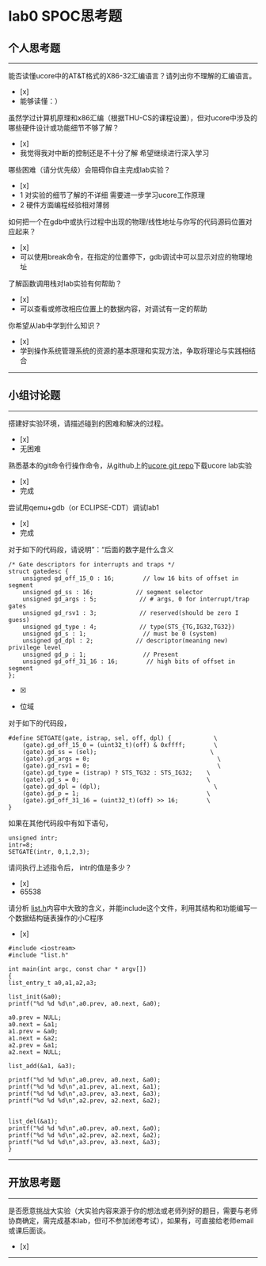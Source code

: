 # lab0 SPOC思考题

## 个人思考题

---

能否读懂ucore中的AT&T格式的X86-32汇编语言？请列出你不理解的汇编语言。
- [x]  
- 能够读懂：）

>  

虽然学过计算机原理和x86汇编（根据THU-CS的课程设置），但对ucore中涉及的哪些硬件设计或功能细节不够了解？
- [x]  
- 我觉得我对中断的控制还是不十分了解 希望继续进行深入学习

>   


哪些困难（请分优先级）会阻碍你自主完成lab实验？
- [x]  
- 1 对实验的细节了解的不详细 需要进一步学习ucore工作原理
- 2 硬件方面编程经验相对薄弱

>   

如何把一个在gdb中或执行过程中出现的物理/线性地址与你写的代码源码位置对应起来？
- [x]
- 可以使用break命令，在指定的位置停下，gdb调试中可以显示对应的物理地址

>   

了解函数调用栈对lab实验有何帮助？
- [x]  
- 可以查看或修改相应位置上的数据内容，对调试有一定的帮助

>  

你希望从lab中学到什么知识？
- [x]  
- 学到操作系统管理系统的资源的基本原理和实现方法，争取将理论与实践相结合

>   

---

## 小组讨论题

---

搭建好实验环境，请描述碰到的困难和解决的过程。
- [x]  
- 无困难

> 

熟悉基本的git命令行操作命令，从github上的[ucore git repo](http://www.github.com/chyyuu/ucore_lab)下载ucore lab实验
- [x]  
- 完成

> 

尝试用qemu+gdb（or ECLIPSE-CDT）调试lab1
- [x]  
- 完成

> 

对于如下的代码段，请说明”：“后面的数字是什么含义
```
/* Gate descriptors for interrupts and traps */
struct gatedesc {
    unsigned gd_off_15_0 : 16;        // low 16 bits of offset in segment
    unsigned gd_ss : 16;            // segment selector
    unsigned gd_args : 5;            // # args, 0 for interrupt/trap gates
    unsigned gd_rsv1 : 3;            // reserved(should be zero I guess)
    unsigned gd_type : 4;            // type(STS_{TG,IG32,TG32})
    unsigned gd_s : 1;                // must be 0 (system)
    unsigned gd_dpl : 2;            // descriptor(meaning new) privilege level
    unsigned gd_p : 1;                // Present
    unsigned gd_off_31_16 : 16;        // high bits of offset in segment
};
```
- [x]  
- 位域

>

对于如下的代码段，
```
#define SETGATE(gate, istrap, sel, off, dpl) {            \
    (gate).gd_off_15_0 = (uint32_t)(off) & 0xffff;        \
    (gate).gd_ss = (sel);                                \
    (gate).gd_args = 0;                                    \
    (gate).gd_rsv1 = 0;                                    \
    (gate).gd_type = (istrap) ? STS_TG32 : STS_IG32;    \
    (gate).gd_s = 0;                                    \
    (gate).gd_dpl = (dpl);                                \
    (gate).gd_p = 1;                                    \
    (gate).gd_off_31_16 = (uint32_t)(off) >> 16;        \
}
```
如果在其他代码段中有如下语句，
```
unsigned intr;
intr=8;
SETGATE(intr, 0,1,2,3);
```
请问执行上述指令后， intr的值是多少？
- [x]  
- 65538

>

请分析 [list.h](https://github.com/chyyuu/ucore_lab/blob/master/labcodes/lab2/libs/list.h)内容中大致的含义，并能include这个文件，利用其结构和功能编写一个数据结构链表操作的小C程序
- [x]  
```
#include <iostream>
#include "list.h"

int main(int argc, const char * argv[])
{
list_entry_t a0,a1,a2,a3;

list_init(&a0);
printf("%d %d %d\n",a0.prev, a0.next, &a0);

a0.prev = NULL;
a0.next = &a1;
a1.prev = &a0;
a1.next = &a2;
a2.prev = &a1;
a2.next = NULL;

list_add(&a1, &a3);

printf("%d %d %d\n",a0.prev, a0.next, &a0);
printf("%d %d %d\n",a1.prev, a1.next, &a1);
printf("%d %d %d\n",a3.prev, a3.next, &a3);
printf("%d %d %d\n",a2.prev, a2.next, &a2);


list_del(&a1);
printf("%d %d %d\n",a0.prev, a0.next, &a0);
printf("%d %d %d\n",a2.prev, a2.next, &a2);
printf("%d %d %d\n",a3.prev, a3.next, &a3);
}
```
> 

---

## 开放思考题

---

是否愿意挑战大实验（大实验内容来源于你的想法或老师列好的题目，需要与老师协商确定，需完成基本lab，但可不参加闭卷考试），如果有，可直接给老师email或课后面谈。
- [x]  

>  

---
